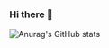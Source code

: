 ### Hi there 👋
![Anurag's GitHub stats](https://github-readme-stats.vercel.app/api?username=jtiger0303&show_icons=true&theme=radical)
<!--
<img src="https://img.shields.io/badge/Spring-6DB33F?style=flat-square&logo=Spring&logoColor=green"/>
**jtiger0303/jtiger0303** is a ✨ _special_ ✨ repository because its `README.md` (this file) appears on your GitHub profile.

Here are some ideas to get you started:

- 🔭 I’m currently working on ...
- 🌱 I’m currently learning ...
- 👯 I’m looking to collaborate on ...
- 🤔 I’m looking for help with ...
- 💬 Ask me about ...
- 📫 How to reach me: ...
- 😄 Pronouns: ...
- ⚡ Fun fact: ...
-->
